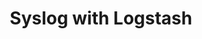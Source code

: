 ---
title: "Syslog with Logstash"
description: "Syslog with Logstash"
tags: 
- Linux
- Observability
- DevOps
- Monitoring 
- APM
- Elasticsearch
- Elastic Stack
- ELK Stack
- Logstash
sidebar_position: 20
last_update:
  date: 3/28/2023
---